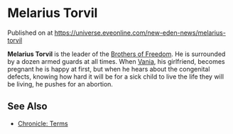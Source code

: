 # Melarius Torvil
Published on  at https://universe.eveonline.com/new-eden-news/melarius-torvil

**Melarius Torvil** is the leader of the [Brothers of Freedom](1CfzDqtAmLd91V2NPTIB76). He is surrounded by a dozen
armed guards at all times. When [Vania](3ywl6lvBzM1gMZuIAbRkQS), his
girlfriend, becomes pregnant he is happy at first, but when he hears
about the congenital defects, knowing how hard it will be for a sick
child to live the life they will be living, he pushes for an abortion.

See Also
--------
- [Chronicle: Terms](47KFiuv22TirsLBrkdqrJW)
